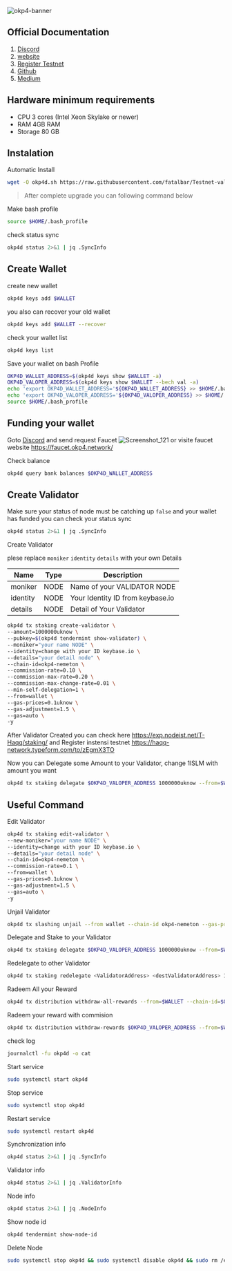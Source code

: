 ![okp4-banner](https://user-images.githubusercontent.com/81378817/200026648-50176202-f24f-4fc2-9fa9-a71e8f774a7d.png)

## Official Documentation
1. [Discord](https://discord.gg/sf4Q8kKV)
2. [website](https://okp4.network/)
3. [Register Testnet](https://nemeton.okp4.network/) 
4. [Github](https://github.com/okp4)
5. [Medium](https://blog.okp4.network/) 

## Hardware minimum requirements  
* CPU 3 cores (Intel Xeon Skylake or newer)
* RAM 4GB RAM
* Storage 80 GB

## Instalation
Automatic Install
```bash
wget -O okp4d.sh https://raw.githubusercontent.com/fatalbar/Testnet-validator/main/okp4d/okp4d.sh && chmod +x okp4d.sh && ./okp4d.sh
```
> After complete upgrade you can following command below

Make bash profile
```bash
source $HOME/.bash_profile
```
check status sync 
```bash
okp4d status 2>&1 | jq .SyncInfo
```

## Create Wallet 
create new wallet
```bash
okp4d keys add $WALLET
```
you also can recover your old wallet
```bash
okp4d keys add $WALLET --recover
```
check your wallet list
```bash
okp4d keys list
```
Save your wallet on bash Profile
```bash
OKP4D_WALLET_ADDRESS=$(okp4d keys show $WALLET -a)
OKP4D_VALOPER_ADDRESS=$(okp4d keys show $WALLET --bech val -a)
echo 'export OKP4D_WALLET_ADDRESS='${OKP4D_WALLET_ADDRESS} >> $HOME/.bash_profile
echo 'export OKP4D_VALOPER_ADDRESS='${OKP4D_VALOPER_ADDRESS} >> $HOME/.bash_profile
source $HOME/.bash_profile
```

## Funding your wallet
Goto [Discord](https://discord.gg/sf4Q8kKV) and send request Faucet
![Screenshot_121](https://user-images.githubusercontent.com/81378817/200036365-9151319b-62eb-478b-8c6d-8052ba11fac8.jpg)
or visite faucet website
https://faucet.okp4.network/

Check balance
```bash
okp4d query bank balances $OKP4D_WALLET_ADDRESS
```

## Create Validator
Make sure your status of node must be catching up `false` and your wallet has funded
you can check your status sync
```bash
okp4d status 2>&1 | jq .SyncInfo
```

Create Validator

plese replace `moniker` `identity` `details` with your own Details
<html>
<body>
<!--StartFragment-->

Name | Type | Description
-- | -- | --
moniker | NODE | Name of your VALIDATOR NODE
identity | NODE | Your Identity ID from keybase.io
details | NODE | Detail of Your Validator

<!--EndFragment-->
</body>
</html>

```bash
okp4d tx staking create-validator \
--amount=1000000uknow \
--pubkey=$(okp4d tendermint show-validator) \
--moniker="your name NODE" \
--identity=change with your ID keybase.io \
--details="your detail node" \
--chain-id=okp4-nemeton \
--commission-rate=0.10 \
--commission-max-rate=0.20 \
--commission-max-change-rate=0.01 \
--min-self-delegation=1 \
--from=wallet \
--gas-prices=0.1uknow \
--gas-adjustment=1.5 \
--gas=auto \
-y 
```
After Validator Created you can check here https://exp.nodeist.net/T-Haqq/staking/ and Register instensi testnet https://haqq-network.typeform.com/to/zEgmX3TO

Now you can Delegate some Amount to your Validator, change 1ISLM with amount you want 
```bash
okp4d tx staking delegate $OKP4D_VALOPER_ADDRESS 1000000uknow --from=$WALLET --chain-id=$OKP4D_CHAIN_ID
```
## Useful Command
Edit Validator
```bash
okp4d tx staking edit-validator \
--new-moniker="your name NODE" \
--identity=change with your ID keybase.io \
--details="your detail node" \
--chain-id=okp4-nemeton \
--commission-rate=0.1 \
--from=wallet \
--gas-prices=0.1uknow \
--gas-adjustment=1.5 \
--gas=auto \
-y 
```
Unjail Validator
```bash
okp4d tx slashing unjail --from wallet --chain-id okp4-nemeton --gas-prices 0.1uknow --gas-adjustment 1.5 --gas auto -y 
```
Delegate and Stake to your Validator
```bash
okp4d tx staking delegate $OKP4D_VALOPER_ADDRESS 1000000uknow --from=$WALLET --chain-id=$OKP4D_CHAIN_ID
```
Redelegate to other Validator
```bash
okp4d tx staking redelegate <ValidatorAddress> <destValidatorAddress> 1000000uknow --from=$WALLET --chain-id=$OKP4D_CHAIN_ID
```
Radeem All your Reward 
```bash
okp4d tx distribution withdraw-all-rewards --from=$WALLET --chain-id=$OKP4D_CHAIN_ID
```
Radeem your reward with commision
```bash
okp4d tx distribution withdraw-rewards $OKP4D_VALOPER_ADDRESS --from=$WALLET --commission --chain-id=$OKP4D_CHAIN_ID
```
check log
```bash
journalctl -fu okp4d -o cat
```
Start service
```bash
sudo systemctl start okp4d
```
Stop service
```bash
sudo systemctl stop okp4d
```
Restart service
```bash
sudo systemctl restart okp4d
```

Synchronization info
```bash
okp4d status 2>&1 | jq .SyncInfo
```
Validator info
```bash
okp4d status 2>&1 | jq .ValidatorInfo
```
Node info
```bash
okp4d status 2>&1 | jq .NodeInfo
```
Show node id
```bash
okp4d tendermint show-node-id
```
Delete Node
```bash
sudo systemctl stop okp4d && sudo systemctl disable okp4d && sudo rm /etc/systemd/system/okp4d.service && sudo systemctl daemon-reload && rm -rf $HOME/.okp4d  && rm $(which okp4d) 
```
